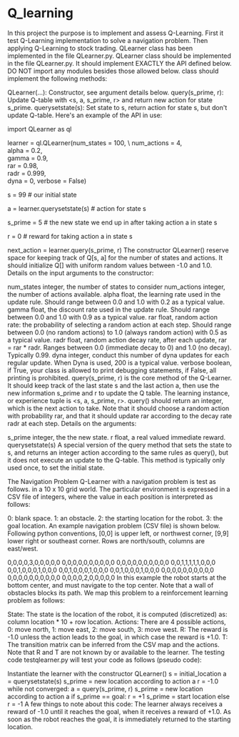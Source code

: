 # Q_learning
In this project the purpose is to implement and assess Q-Learning. First it test Q-Learning implementation to solve a navigation problem. Then applying Q-Learning to stock trading. QLearner class has been implemented in the file QLearner.py. 
QLearner class should be implemented in the file QLearner.py.
It should implement EXACTLY the API defined below. DO NOT import any modules besides those allowed below. 
class should implement the following methods:

QLearner(...): Constructor, see argument details below.
query(s_prime, r): Update Q-table with <s, a, s_prime, r> and return new action for state s_prime.
querysetstate(s): Set state to s, return action for state s, but don't update Q-table.
Here's an example of the API in use:

import QLearner as ql

learner = ql.QLearner(num_states = 100, \ 
    num_actions = 4, \
    alpha = 0.2, \
    gamma = 0.9, \
    rar = 0.98, \
    radr = 0.999, \
    dyna = 0,
    verbose = False)

s = 99 # our initial state

a = learner.querysetstate(s) # action for state s

s_prime = 5 # the new state we end up in after taking action a in state s

r = 0 # reward for taking action a in state s

next_action = learner.query(s_prime, r)
The constructor QLearner() reserve space for keeping track of Q[s, a]
for the number of states and actions. It should initialize Q[] with uniform random values between -1.0 and 1.0.
Details on the input arguments to the constructor:

num_states integer, the number of states to consider
num_actions integer, the number of actions available.
alpha float, the learning rate used in the update rule. Should range between 0.0 and 1.0 with 0.2 as a typical value.
gamma float, the discount rate used in the update rule. Should range between 0.0 and 1.0 with 0.9 as a typical value.
rar float, random action rate: the probability of selecting a random action at each step. Should range between 0.0 (no random actions) to 1.0 (always random action) with 0.5 as a typical value.
radr float, random action decay rate, after each update, rar = rar * radr. Ranges between 0.0 (immediate decay to 0) and 1.0 (no decay). Typically 0.99.
dyna integer, conduct this number of dyna updates for each regular update. When Dyna is used, 200 is a typical value.
verbose boolean, if True, your class is allowed to print debugging statements, if False, all printing is prohibited.
query(s_prime, r) is the core method of the Q-Learner. It should keep track of the last state s and the last action a, then use the new information s_prime and r to update the Q table. The learning instance, or experience tuple is <s, a, s_prime, r>. query() should return an integer, which is the next action to take. Note that it should choose a random action with probability rar, and that it should update rar according to the decay rate radr at each step. Details on the arguments:

s_prime integer, the the new state.
r float, a real valued immediate reward.
querysetstate(s) A special version of the query method that sets the state to s, and returns an integer action according to the same rules as query(), but it does not execute an update to the Q-table. This method is typically only used once, to set the initial state.

The Navigation Problem
 Q-Learner with a navigation problem is test as follows.
 in a 10 x 10 grid world. The particular environment is expressed in a CSV file of integers, where the value in each position is interpreted as follows:

0: blank space.
1: an obstacle.
2: the starting location for the robot.
3: the goal location.
An example navigation problem (CSV file) is shown below. Following python conventions, [0,0] is upper left, 
or northwest corner, [9,9] lower right or southeast corner. Rows are north/south, columns are east/west.

0,0,0,0,3,0,0,0,0,0
0,0,0,0,0,0,0,0,0,0
0,0,0,0,0,0,0,0,0,0
0,0,1,1,1,1,1,0,0,0
0,0,1,0,0,0,1,0,0,0
0,0,1,0,0,0,1,0,0,0
0,0,1,0,0,0,1,0,0,0
0,0,0,0,0,0,0,0,0,0
0,0,0,0,0,0,0,0,0,0
0,0,0,0,2,0,0,0,0,0
In this example the robot starts at the bottom center, and must navigate to the top center.
Note that a wall of obstacles blocks its path. We map this problem to a reinforcement learning problem as follows:

State: The state is the location of the robot, it is computed (discretized) as: column location * 10 + row location.
Actions: There are 4 possible actions, 0: move north, 1: move east, 2: move south, 3: move west.
R: The reward is -1.0 unless the action leads to the goal, in which case the reward is +1.0.
T: The transition matrix can be inferred from the CSV map and the actions.
Note that R and T are not known by or available to the learner. The testing code testqlearner.py will test your code as follows (pseudo code):

Instantiate the learner with the constructor QLearner()
s = initial_location
a = querysetstate(s)
s_prime = new location according to action a
r = -1.0
while not converged:
    a = query(s_prime, r) 
    s_prime = new location according to action a
    if s_prime == goal:
        r = +1
        s_prime = start location
    else
        r = -1
A few things to note about this code: The learner always receives a reward of -1.0 until it reaches the goal, when it receives a reward of +1.0. 
As soon as the robot reaches the goal, it is immediately returned to the starting location.
